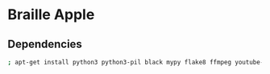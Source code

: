 # Braille Apple

## Dependencies
```sh
; apt-get install python3 python3-pil black mypy flake8 ffmpeg youtube-dl
```
